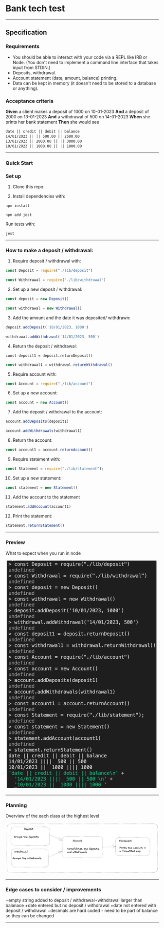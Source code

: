 # Bank tech test
***
## Specification

### Requirements

* You should be able to interact with your code via a REPL like IRB or Node.  (You don't need to implement a command line interface that takes input from STDIN.)
* Deposits, withdrawal.
* Account statement (date, amount, balance) printing.
* Data can be kept in memory (it doesn't need to be stored to a database or anything).

### Acceptance criteria

**Given** a client makes a deposit of 1000 on 10-01-2023
**And** a deposit of 2000 on 13-01-2023
**And** a withdrawal of 500 on 14-01-2023
**When** she prints her bank statement
**Then** she would see

```
date || credit || debit || balance
14/01/2023 || || 500.00 || 2500.00
13/01/2023 || 2000.00 || || 3000.00
10/01/2023 || 1000.00 || || 1000.00
```
***
### Quick Start

### Set up

1. Clone this repo.

2. Install dependencies with:
```shell
npm install
```
```shell
npm add jest
```

Run tests with:
```shell
jest
```
***
### How to make a deposit / withdrawal:
1. Require deposit / withdrawal with:
```js
const Deposit = require("./lib/deposit")
```
```js
const Withdrawal = require("./lib/withdrawal")
```

2. Set up a new deposit / withdrawal:
```js
const deposit = new Deposit()
```
```js
const withdrawal = new Withdrawal()
```
3. Add the  amount and the date it was deposited/ withdrawn:
```js
deposit.addDeposit('10/01/2023, 1000')
```
```js
withdrawal.addWithdrawal('14/01/2023, 500')
```
4. Return the deposit / withdrawal:
```
const deposit1 = deposit.returnDeposit()
```
```js
const withdrawal1 = withdrawal.returnWithdrawal()
```
5. Require account with:
```js
const Account = require("./lib/account")
```
6. Set up a new account:
```js
const account = new Account()
```
7. Add the deposit / withdrawal to the account:
```js
account.addDeposits(deposit1)
```
```js
account.addWithdrawals(withdrawal1)
```
8. Return the account:
```js
const account1 = account.returnAccount()
```
9. Require statement with:
```js
const Statement = require("./lib/statement");
```
10. Set up a new statement:
```js
const statement = new Statement()
```
11. Add the account to the statement
```js
statement.addAccount(account1)
```
12. Print the statement:
```js
statement.returnStatement()
```
***
### Preview
What to expect when you run in node

![node REPL](nodeREPL.png)
***
### Planning
Overview of the each class at the highest level

![planning process](planning.png)

***
### Edge cases to consider / improvements
+empty string added to deposit / withdrawal+withdrawal larger than balanace
+date entered but no deposit / withdrawal
+date not entered with deposit / withdrawal
+decimals are hard coded - need to be part of  balance so they can be changed
***
